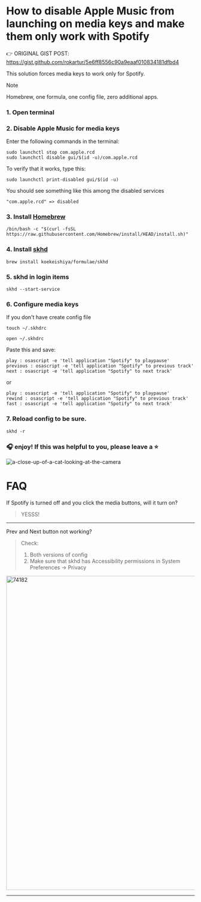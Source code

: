 # How to disable Apple Music from launching on media keys and make them only work with Spotify

👉 ORIGINAL GIST POST: https://gist.github.com/rokartur/5e6ff8556c90a9eaaf010834181dfbd4

This solution forces media keys to work only for Spotify.

> [!NOTE]
> Homebrew, one formula, one config file, zero additional apps.

### 1. Open terminal

### 2. Disable Apple Music for media keys
Enter the following commands in the terminal:
```shell
sudo launchctl stop com.apple.rcd
sudo launchctl disable gui/$(id -u)/com.apple.rcd
```

To verify that it works, type this:
```shell
sudo launchctl print-disabled gui/$(id -u)
```

You should see something like this among the disabled services
```
"com.apple.rcd" => disabled
```

### 3. Install [Homebrew](https://brew.sh/)
```shell
/bin/bash -c "$(curl -fsSL https://raw.githubusercontent.com/Homebrew/install/HEAD/install.sh)"
```

### 4. Install [skhd](https://github.com/koekeishiya/skhd)
```shell
brew install koekeishiya/formulae/skhd
```

### 5. skhd in login items
```shell
skhd --start-service
```

### 6. Configure media keys
If you don't have create config file
```shell
touch ~/.skhdrc
```
```shell
open ~/.skhdrc 
```
Paste this and save:
```
play : osascript -e 'tell application "Spotify" to playpause' 
previous : osascript -e 'tell application "Spotify" to previous track'
next : osascript -e 'tell application "Spotify" to next track'
```
or
```
play : osascript -e 'tell application "Spotify" to playpause' 
rewind : osascript -e 'tell application "Spotify" to previous track'
fast : osascript -e 'tell application "Spotify" to next track'
```

### 7. Reload config to be sure.
```shell
skhd -r
```

### 🎧 enjoy! If this was helpful to you, please leave a ⭐
![a-close-up-of-a-cat-looking-at-the-camera](https://gist.github.com/user-attachments/assets/5d39ecf9-c626-4cc7-92e9-4a67f9698055)

# FAQ
If Spotify is turned off and you click the media buttons, will it turn on?
> YESSS!

---

Prev and Next button not working?
> Check:
>1. Both versions of config
>2. Make sure that skhd has Accessibility permissions in System Preferences → Privacy
<img width="827" height="840" alt="74182" src="https://gist.github.com/user-attachments/assets/c655eefb-875c-4688-9759-3da5cf4c8af8" />


--- 